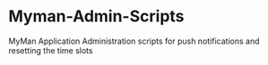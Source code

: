 # Myman-Admin-Scripts
MyMan Application Administration scripts for push notifications and resetting the time slots

